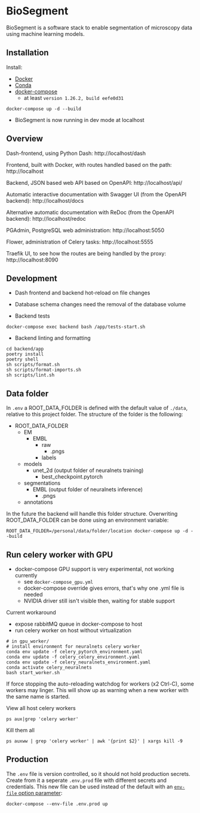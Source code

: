 # BioSegment

BioSegment is a software stack to enable segmentation of microscopy data using machine learning models.

## Installation

Install:
- [Docker](https://docs.docker.com/get-docker/)
- [Conda](https://docs.conda.io/en/latest/miniconda.html)
- [docker-compose](https://docs.docker.com/compose/install/)
    - at least `version 1.26.2, build eefe0d31`
```
docker-compose up -d --build
```

- BioSegment is now running in dev mode at localhost

## Overview
Dash-frontend, using Python Dash: http://localhost/dash

Frontend, built with Docker, with routes handled based on the path: http://localhost

Backend, JSON based web API based on OpenAPI: http://localhost/api/

Automatic interactive documentation with Swagger UI (from the OpenAPI backend): http://localhost/docs

Alternative automatic documentation with ReDoc (from the OpenAPI backend): http://localhost/redoc

PGAdmin, PostgreSQL web administration: http://localhost:5050

Flower, administration of Celery tasks: http://localhost:5555

Traefik UI, to see how the routes are being handled by the proxy: http://localhost:8090

## Development
- Dash frontend and backend hot-reload on file changes
- Database schema changes need the removal of the database volume

- Backend tests
```
docker-compose exec backend bash /app/tests-start.sh
```

- Backend linting and formatting
```
cd backend/app
poetry install
poetry shell
sh scripts/format.sh
sh scripts/format-imports.sh
sh scripts/lint.sh
```

## Data folder
In `.env` a ROOT_DATA_FOLDER is defined with the default value of `./data`, relative to this project folder. The structure of the folder is the following:
- ROOT_DATA_FOLDER
    - EM
        - EMBL
            - raw
                - .pngs
            - labels
    - models
        - unet_2d (output folder of neuralnets training)
            - best_checkpoint.pytorch
    - segmentations
        - EMBL (output folder of neuralnets inference)
            - .pngs
    - annotations

In the future the backend will handle this folder structure.
Overwriting ROOT_DATA_FOLDER can be done using an environment variable:
```
ROOT_DATA_FOLDER=/personal/data/folder/location docker-compose up -d --build
```

## Run celery worker with GPU

- docker-compose GPU support is very experimental, not working currently
    - see `docker-compose_gpu.yml`
    - docker-compose override gives errors, that's why one .yml file is needed
    - NVIDIA driver still isn't visible then, waiting for stable support

Current workaround
- expose rabbitMQ queue in docker-compose to host
- run celery worker on host without virtualization
```
# in gpu_worker/
# install environment for neuralnets celery worker
conda env update -f celery_pytorch_environment.yaml
conda env update -f celery_celery_environment.yaml
conda env update -f celery_neuralnets_environment.yaml
conda activate celery_neuralnets
bash start_worker.sh
```

If force stopping the auto-reloading watchdog for workers (x2 Ctrl-C), some workers may linger.
This will show up as warning when a new worker with the same name is started.

View all host celery workers
```
ps aux|grep 'celery worker'
```

Kill them all
```
ps auxww | grep 'celery worker' | awk '{print $2}' | xargs kill -9
```

## Production

The `.env` file is version controlled, so it should not hold production secrets. Create from it a seperate `.env.prod` file with different secrets and credentials. This new file can be used instead of the default with an [`env-file` option parameter](https://docs.docker.com/compose/environment-variables/):
```
docker-compose --env-file .env.prod up 
```


